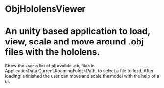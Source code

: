 # ObjHololensViewer
# An unity based application to load, view, scale and move around .obj files with the hololens.
Show the user a list of all avaible .obj files in ApplicationData.Current.RoamingFolder.Path, to select a file to load.
After loading is finished the user can move and scale the model with the help of a ui.
